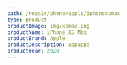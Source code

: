 ```yaml
---
path: /repair/phone/apple/iphonexsmax
type: product
productImage: img/xsmax.png
productName: iPhone XS Max
productBrand: Apple
productDescription: appappa
productYear: 2020
---
```

